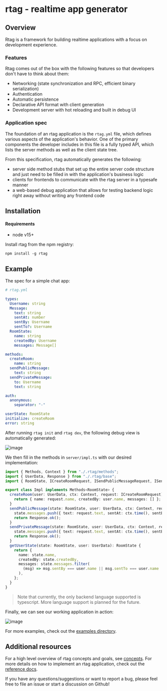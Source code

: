 # rtag - realtime app generator

## Overview

Rtag is a framework for building realtime applications with a focus on development experience.

### Features

Rtag comes out of the box with the following features so that developers don't have to think about them:

- Networking (state synchronization and RPC, efficient binary serialization)
- Authentication
- Automatic persistence
- Declarative API format with client generation
- Development server with hot reloading and built in debug UI

### Application spec

The foundation of an rtag application is the `rtag.yml` file, which defines various aspects of the application's behavior. One of the primary components the developer includes in this file is a fully typed API, which lists the server methods as well as the client state tree.

From this specification, rtag automatically generates the following:

- server side method stubs that set up the entire server code structure and just need to be filled in with the application's business logic
- clients for frontends to communicate with the rtag server in a typesafe manner
- a web-based debug application that allows for testing backend logic right away without writing any frontend code

## Installation

#### Requirements

- node v15+

Install rtag from the npm registry:

```
npm install -g rtag
```

## Example

The spec for a simple chat app:

```yml
# rtag.yml

types:
  Username: string
  Message:
    text: string
    sentAt: number
    sentBy: Username
    sentTo?: Username
  RoomState:
    name: string
    createdBy: Username
    messages: Message[]

methods:
  createRoom:
    name: string
  sendPublicMessage:
    text: string
  sendPrivateMessage:
    to: Username
    text: string

auth:
  anonymous:
    separator: "-"

userState: RoomState
initialize: createRoom
error: string
```

After running `rtag init` and `rtag dev`, the following debug view is automatically generated:

![image](https://user-images.githubusercontent.com/5400947/134371999-eca307b9-4e28-4313-96c1-1f8cbcbddec3.png)

We then fill in the methods in `server/impl.ts` with our desired implementation:

```ts
import { Methods, Context } from "./.rtag/methods";
import { UserData, Response } from "./.rtag/base";
import { RoomState, ICreateRoomRequest, ISendPublicMessageRequest, ISendPrivateMessageRequest } from "./.rtag/types";

export class Impl implements Methods<RoomState> {
  createRoom(user: UserData, ctx: Context, request: ICreateRoomRequest): RoomState {
    return { name: request.name, createdBy: user.name, messages: [] };
  }
  sendPublicMessage(state: RoomState, user: UserData, ctx: Context, request: ISendPublicMessageRequest): Response {
    state.messages.push({ text: request.text, sentAt: ctx.time(), sentBy: user.name });
    return Response.ok();
  }
  sendPrivateMessage(state: RoomState, user: UserData, ctx: Context, request: ISendPrivateMessageRequest): Response {
    state.messages.push({ text: request.text, sentAt: ctx.time(), sentBy: user.name, sentTo: request.to });
    return Response.ok();
  }
  getUserState(state: RoomState, user: UserData): RoomState {
    return {
      name: state.name,
      createdBy: state.createdBy,
      messages: state.messages.filter(
        (msg) => msg.sentBy === user.name || msg.sentTo === user.name || msg.sentTo === undefined
      ),
    };
  }
}
```

> Note that currently, the only backend language supported is typescript. More language support is planned for the future.

Finally, we can see our working application in action:

![image](https://user-images.githubusercontent.com/5400947/134372344-6b4ed46c-feed-4776-95f8-9d0499570b76.png)

For more examples, check out the [examples directory](https://github.com/hpx7/rtag/tree/develop/examples).

## Additional resources

For a high level overview of rtag concepts and goals, see [concepts](docs/concepts.md). For more details on how to implement an rtag application, check out the [reference docs](docs/reference.md).

If you have any questions/suggestions or want to report a bug, please feel free to file an issue or start a discussion on Github!
